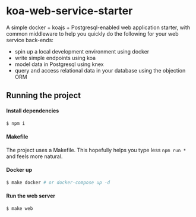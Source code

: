 # koa-web-service-starter

A simple docker + koajs + Postgresql-enabled web application starter, with common middleware to help you quickly do the following for your web service back-ends:

- spin up a local development environment using docker
- write simple endpoints using koa
- model data in Postgresql using knex
- query and access relational data in your database using the objection ORM

## Running the project

#### Install dependencies
```bash
$ npm i
```

#### Makefile
The project uses a Makefile. This hopefully helps you type less `npm run *` and feels more natural.

#### Docker up

```bash
$ make docker # or docker-compose up -d
```

#### Run the web server

```bash
$ make web
```